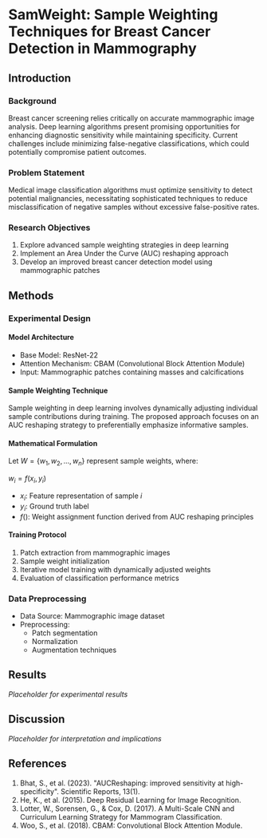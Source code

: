 # SamWeight: Sample Weighting Techniques for Breast Cancer Detection in Mammography

## Introduction

### Background
Breast cancer screening relies critically on accurate mammographic image analysis. Deep learning algorithms present promising opportunities for enhancing diagnostic sensitivity while maintaining specificity. Current challenges include minimizing false-negative classifications, which could potentially compromise patient outcomes.

### Problem Statement
Medical image classification algorithms must optimize sensitivity to detect potential malignancies, necessitating sophisticated techniques to reduce misclassification of negative samples without excessive false-positive rates.

### Research Objectives
1. Explore advanced sample weighting strategies in deep learning
2. Implement an Area Under the Curve (AUC) reshaping approach
3. Develop an improved breast cancer detection model using mammographic patches

## Methods

### Experimental Design
#### Model Architecture
- Base Model: ResNet-22 
- Attention Mechanism: CBAM (Convolutional Block Attention Module)
- Input: Mammographic patches containing masses and calcifications

#### Sample Weighting Technique
Sample weighting in deep learning involves dynamically adjusting individual sample contributions during training. The proposed approach focuses on an AUC reshaping strategy to preferentially emphasize informative samples.

#### Mathematical Formulation
Let $W = \{w_1, w_2, ..., w_n\}$ represent sample weights, where:

$w_i = f(x_i, y_i)$

- $x_i$: Feature representation of sample $i$
- $y_i$: Ground truth label
- $f()$: Weight assignment function derived from AUC reshaping principles

#### Training Protocol
1. Patch extraction from mammographic images
2. Sample weight initialization
3. Iterative model training with dynamically adjusted weights
4. Evaluation of classification performance metrics

### Data Preprocessing
- Data Source: Mammographic image dataset
- Preprocessing: 
  - Patch segmentation
  - Normalization
  - Augmentation techniques

## Results

*Placeholder for experimental results*

## Discussion

*Placeholder for interpretation and implications*

## References
1. Bhat, S., et al. (2023). "AUCReshaping: improved sensitivity at high-specificity". Scientific Reports, 13(1).
2. He, K., et al. (2015). Deep Residual Learning for Image Recognition.
3. Lotter, W., Sorensen, G., & Cox, D. (2017). A Multi-Scale CNN and Curriculum Learning Strategy for Mammogram Classification.
4. Woo, S., et al. (2018). CBAM: Convolutional Block Attention Module.
